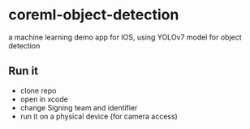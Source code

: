 # coreml-object-detection
a machine learning demo app for IOS, using YOLOv7 model for object detection



## Run it
- clone repo
- open in xcode
- change Signing team and identifier
- run it on a physical device (for camera access)
